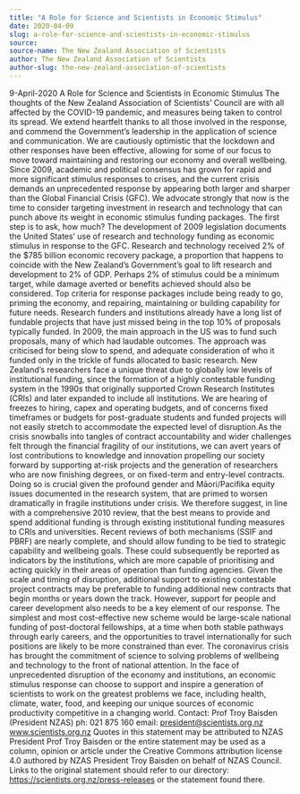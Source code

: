 ```yaml
---
title: "A Role for Science and Scientists in Economic Stimulus"
date: 2020-04-09
slug: a-role-for-science-and-scientists-in-economic-stimulus
source: 
source-name: The New Zealand Association of Scientists
author: The New Zealand Association of Scientists
author-slug: the-new-zealand-association-of-scientists
---
```


9-April-2020
A Role for Science and Scientists in Economic Stimulus
The thoughts of the New Zealand Association of Scientists’ Council are with all affected by the
COVID-19 pandemic, and measures being taken to control its spread. We extend heartfelt thanks to
all those involved in the response, and commend the Government’s leadership in the application of
science and communication. We are cautiously optimistic that the lockdown and other responses have
been effective, allowing for some of our focus to move toward maintaining and restoring our economy
and overall wellbeing.
Since 2009, academic and political consensus has grown for rapid and more significant stimulus
responses to crises, and the current crisis demands an unprecedented response by appearing both
larger and sharper than the Global Financial Crisis (GFC). We advocate strongly that now is the time
to consider targeting investment in research and technology that can punch above its weight in
economic stimulus funding packages.
The first step is to ask, how much? The development of 2009 legislation documents the United States’
use of research and technology funding as economic stimulus in response to the GFC. Research and
technology received 2% of the $785 billion economic recovery package, a proportion that happens to
coincide with the New Zealand’s Government’s goal to lift research and development to 2% of GDP.
Perhaps 2% of stimulus could be a minimum target, while damage averted or benefits achieved should
also be considered. Top criteria for response packages include being ready to go, priming the
economy, and repairing, maintaining or building capability for future needs.
Research funders and institutions already have a long list of fundable projects that have just missed
being in the top 10% of proposals typically funded. In 2009, the main approach in the US was to fund
such proposals, many of which had laudable outcomes. The approach was criticised for being slow to
spend, and adequate consideration of who it funded only in the trickle of funds allocated to basic
research.
New Zealand’s researchers face a unique threat due to globally low levels of institutional funding,
since the formation of a highly contestable funding system in the 1990s that originally supported
Crown Research Institutes (CRIs) and later expanded to include all institutions. We are hearing of
freezes to hiring, capex and operating budgets, and of concerns fixed timeframes or budgets for
post-graduate students and funded projects will not easily stretch to accommodate the expected level
of disruption.As the crisis snowballs into tangles of contract accountability and wider challenges felt through the
financial fragility of our institutions, we can avert years of lost contributions to knowledge and
innovation propelling our society forward by supporting at-risk projects and the generation of
researchers who are now finishing degrees, or on fixed-term and entry-level contracts. Doing so is
crucial given the profound gender and Māori/Pacifika equity issues documented in the research
system, that are primed to worsen dramatically in fragile institutions under crisis.
We therefore suggest, in line with a comprehensive 2010 review, that the best means to provide and
spend additional funding is through existing institutional funding measures to CRIs and universities.
Recent reviews of both mechanisms (SSIF and PBRF) are nearly complete, and should allow funding
to be tied to strategic capability and wellbeing goals. These could subsequently be reported as
indicators by the institutions, which are more capable of prioritising and acting quickly in their areas of
operation than funding agencies.
Given the scale and timing of disruption, additional support to existing contestable project contracts
may be preferable to funding additional new contracts that begin months or years down the track.
However, support for people and career development also needs to be a key element of our response.
The simplest and most cost-effective new scheme would be large-scale national funding of
post-doctoral fellowships, at a time when both stable pathways through early careers, and the
opportunities to travel internationally for such positions are likely to be more constrained than ever.
The coronavirus crisis has brought the commitment of science to solving problems of wellbeing and
technology to the front of national attention. In the face of unprecedented disruption of the economy
and institutions, an economic stimulus response can choose to support and inspire a generation of
scientists to work on the greatest problems we face, including health, climate, water, food, and
keeping our unique sources of economic productivity competitive in a changing world.
Contact: Prof Troy Baisden (President NZAS) ph: 021 875 160 email: president@scientists.org.nz
www.scientists.org.nz
Quotes in this statement may be attributed to NZAS President Prof Troy Baisden or the entire
statement may be used as a column, opinion or article under the Creative Commons attribution
license 4.0 authored by NZAS President Troy Baisden on behalf of NZAS Council. Links to the original
statement should refer to our directory: https://scientists.org.nz/press-releases or the statement found
there.